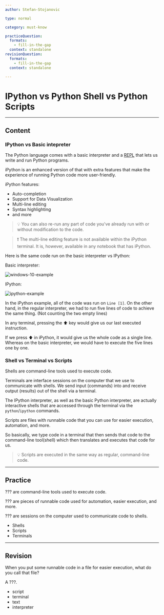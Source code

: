 ```yaml
---
author: Stefan-Stojanovic

type: normal

category: must-know

practiceQuestion:
  formats:
    - fill-in-the-gap
  context: standalone
revisionQuestion:
  formats:
    - fill-in-the-gap
  context: standalone

---
```


# IPython vs Python Shell vs Python Scripts

---
## Content

### IPython vs Basic intepreter

The Python language comes with a basic interpreter and a [REPL](https://www.enki.com/glossary/general/repl) that lets us write and run Python programs.

iPython is an enhanced version of that with extra features that make the experience of running Python code more user-friendly.

iPython features:
- Auto-completion
- Support for Data Visualization
- Multi-line editing
- Syntax highlighting
- and more

> 💡 You can also re-run any part of code you've already run with or without modification to the code.

> ❗ The multi-line editing feature is not available within the iPython terminal. It is, however, available in any notebook that has iPython.

Here is the same code run on the basic interpreter vs IPython:

Basic interpreter:

![windows-10-example](https://img.enkipro.com/cb342ec6c5fb4860fee889d907ee176b.png)

IPython:

![ipython-example](https://img.enkipro.com/02420b736677cad5a5d5d8bcaac54bf4.png)

In the iPython example, all of the code was run on `Line [1]`. On the other hand, in the regular interpreter, we had to run five lines of code to achieve the same thing. (Not counting the two empty lines)

In any terminal, pressing the ⬆️ key would give us our last executed instruction.

If we press ⬆️ in iPython, it would give us the whole code as a single line. Whereas on the basic interpreter, we would have to execute the five lines one by one.

### Shell vs Terminal vs Scripts

Shells are command-line tools used to execute code.

Terminals are interface sessions on the computer that we use to communicate with shells. We send input (commands) into and receive output (results) out of the shell via a terminal.

The IPython interpreter, as well as the basic Python interpreter, are actually interactive shells that are accessed through the terminal via the `python`/`ipython` commands.

Scripts are files with runnable code that you can use for easier execution, automation, and more. 

So basically, we type code in a terminal that then sends that code to the command-line tool(shell) which then translates and executes that code for us.

> 💡 Scripts are executed in the same way as regular, command-line code.


---
## Practice

??? are command-line tools used to execute code.

??? are pieces of runnable code used for automation, easier execution, and more.

??? are sessions on the computer used to communicate code to shells.

- Shells
- Scripts
- Terminals

---
## Revision

When you put some runnable code in a file for easier execution, what do you call that file?

A ???.

- script
- terminal
- text
- interpreter
